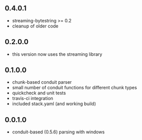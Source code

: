 0.4.0.1
-------

- streaming-bytestring >= 0.2
- cleanup of older code

0.2.0.0
-------

- this version now uses the streaming library

0.1.0.0
-------

- chunk-based conduit parser
- small number of conduit functions for different chunk types
- quickcheck and unit tests
- travis-ci integration
- included stack.yaml (and working build)

0.0.1.0
-------

- conduit-based (0.5.6) parsing with windows
